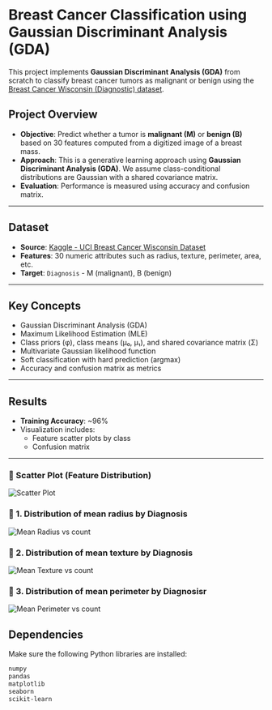 # Breast Cancer Classification using Gaussian Discriminant Analysis (GDA)

This project implements **Gaussian Discriminant Analysis (GDA)** from scratch to classify breast cancer tumors as malignant or benign using the [Breast Cancer Wisconsin (Diagnostic) dataset](https://www.kaggle.com/datasets/uciml/breast-cancer-wisconsin-data).

## Project Overview

- **Objective**: Predict whether a tumor is **malignant (M)** or **benign (B)** based on 30 features computed from a digitized image of a breast mass.
- **Approach**: This is a generative learning approach using **Gaussian Discriminant Analysis (GDA)**. We assume class-conditional distributions are Gaussian with a shared covariance matrix.
- **Evaluation**: Performance is measured using accuracy and confusion matrix.

---

## Dataset

- **Source**: [Kaggle - UCI Breast Cancer Wisconsin Dataset](https://www.kaggle.com/datasets/uciml/breast-cancer-wisconsin-data)
- **Features**: 30 numeric attributes such as radius, texture, perimeter, area, etc.
- **Target**: `Diagnosis` - M (malignant), B (benign)

---

## Key Concepts

- Gaussian Discriminant Analysis (GDA)
- Maximum Likelihood Estimation (MLE)
- Class priors (φ), class means (μ₀, μ₁), and shared covariance matrix (Σ)
- Multivariate Gaussian likelihood function
- Soft classification with hard prediction (argmax)
- Accuracy and confusion matrix as metrics

---

## Results

- **Training Accuracy**: ~96%
- Visualization includes:
  - Feature scatter plots by class
  - Confusion matrix

---
### 📌 Scatter Plot (Feature Distribution)

![Scatter Plot](![image](https://github.com/user-attachments/assets/b8eb043d-7e85-493e-9474-54d9b91e4f38)
)
### 📍 1. Distribution of mean radius by Diagnosis  
![Mean Radius vs count](![image](https://github.com/user-attachments/assets/0cb63098-9bd7-40f0-880c-cae60c01e1f1))

### 📍 2. Distribution of mean texture by Diagnosis  
![Mean Texture vs count](![image](https://github.com/user-attachments/assets/de6534a1-57dd-4d45-9cec-e5a845de0e6f))

### 📍 3. Distribution of mean perimeter by Diagnosisr  
![Mean Perimeter vs count](![image](https://github.com/user-attachments/assets/108629dc-20ee-4295-9c92-4fb04784d104))

## Dependencies

Make sure the following Python libraries are installed:

```bash
numpy
pandas
matplotlib
seaborn
scikit-learn
